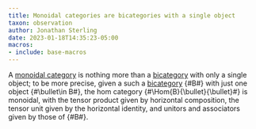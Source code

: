 ```yaml
---
title: Monoidal categories are bicategories with a single object
taxon: observation
author: Jonathan Sterling
date: 2023-01-18T14:35:23-05:00
macros: 
- include: base-macros
---
```


A [monoidal category](jms-000D) is nothing more than a [bicategory](jms-000E) with only a single object; to be more precise, given a such a [bicategory](jms-000E) {#B#} with just one object {#\bullet\in B#}, the hom category {#\Hom{B}{\bullet}{\bullet}#} is monoidal, with the tensor product given by horizontal composition, the tensor unit given by the horizontal identity, and unitors and associators given by those of {#B#}.
